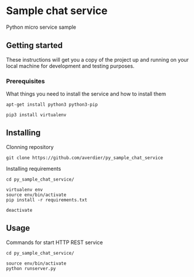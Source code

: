# Sample chat service

Python micro service sample

## Getting started

These instructions will get you a copy of the project up and running on your local machine for development and testing purposes.

### Prerequisites
What things you need to install the service and how to install them

```
apt-get install python3 python3-pip

pip3 install virtualenv
```

## Installing
Clonning repository
```
git clone https://github.com/averdier/py_sample_chat_service
```

Installing requirements

```
cd py_sample_chat_service/

virtualenv env
source env/bin/activate
pip install -r requirements.txt

deactivate
```

## Usage
Commands for start HTTP REST service
```
cd py_sample_chat_service/

source env/bin/activate
python runserver.py
```
